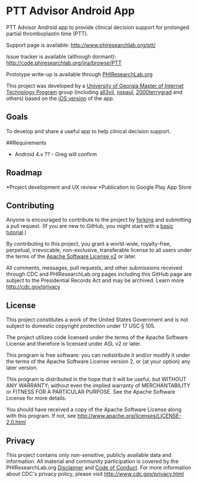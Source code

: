 PTT Advisor Android App
=================

PTT Advisor Android app to provide clinical decision support for prolonged partial thromboplastin time (PTT).

Support page is available: http://www.phiresearchlab.org/ptt/

Issue tracker is available (although dormant): http://code.phiresearchlab.org/jira/browse/PTT

Prototype write-up is available through [PHIResearchLab.org](http://phiresearchlab.org/index.php?option=com_content&view=article&id=74:prolonged-ptt-advisor-for-iphone&catid=1:prototypes&Itemid=3)

This project was developed by a [University of Georgia Master of Internet Technology Program](http://www.terry.uga.edu/mit) group (including [all3vil](https://github.com/all3vil), [nspaul](https://github.com/nspaul), [2000terrygrad](https://github.com/2000terrygrad) and others) based on the [iOS version](https://github.com/informaticslab/ptt-advisor) of the app.

## Goals
To develop and share a useful app to help clinical decision support.

##Requirements
* Android 4.x ?? - Greg will confirm

## Roadmap
*Project development and UX review
*Publication to Google Play App Store

## Contributing
Anyone is encouraged to contribute to the project by [forking](https://help.github.com/articles/fork-a-repo) and submitting a pull request. (If you are new to GitHub, you might start with a [basic tutorial](https://help.github.com/articles/set-up-git).) 

By contributing to this project, you grant a world-wide, royalty-free, perpetual, irrevocable, non-exclusive, transferable license to all users under the terms of the [Apache Software License v2](http://www.apache.org/licenses/LICENSE-2.0.html) or later.

All comments, messages, pull requests, and other submissions received through CDC and PHIResearchLab.org pages including this GitHub page are subject to the Presidential Records Act and may be archived. Learn more http://cdc.gov/privacy

## License

This project constitutes a work of the United States Government and is not subject to domestic copyright protection under 17 USC § 105.

The project utilizes code licensed under the terms of the Apache Software License and therefore is licensed under ASL v2 or later.

This program is free software: you can redistribute it and/or modify it under the terms of the Apache Software License version 2, or (at your option) any later version.

This program is distributed in the hope that it will be useful, but WITHOUT ANY WARRANTY; without even the implied warranty of MERCHANTABILITY or FITNESS FOR A PARTICULAR PURPOSE. See the Apache Software License for more details.

You should have received a copy of the Apache Software License along with this program. If not, see http://www.apache.org/licenses/LICENSE-2.0.html

## Privacy

This project contains only non-sensitive, publicly available data and information. All material and community participation is covered by the PHIResearchLab.org [Disclaimer](http://www.phiresearchlab.org/index.php?option=com_content&view=article&id=26&Itemid=15) and [Code of Conduct](http://www.phiresearchlab.org/index.php?option=com_content&view=article&id=27&Itemid=19). For more information about CDC's privacy policy, please visit http://www.cdc.gov/privacy.html


